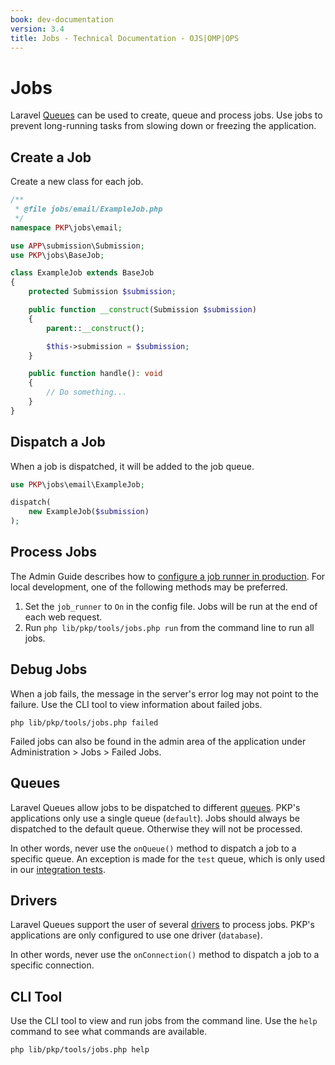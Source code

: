 ```yaml
---
book: dev-documentation
version: 3.4
title: Jobs - Technical Documentation - OJS|OMP|OPS
---
```


# Jobs

Laravel [Queues](https://laravel.com/docs/9.x/queues) can be used to create, queue and process jobs. Use jobs to prevent long-running tasks from slowing down or freezing the application.

## Create a Job

Create a new class for each job.

```php
/**
 * @file jobs/email/ExampleJob.php
 */
namespace PKP\jobs\email;

use APP\submission\Submission;
use PKP\jobs\BaseJob;

class ExampleJob extends BaseJob
{
    protected Submission $submission;

    public function __construct(Submission $submission)
    {
        parent::__construct();

        $this->submission = $submission;
    }

    public function handle(): void
    {
        // Do something...
    }
}
```

## Dispatch a Job

When a job is dispatched, it will be added to the job queue.

```php
use PKP\jobs\email\ExampleJob;

dispatch(
    new ExampleJob($submission)
);
```

## Process Jobs

The Admin Guide describes how to [configure a job runner in production](/admin-guide/en/configure#job-runner). For local development, one of the following methods may be preferred.

1. Set the `job_runner` to `On` in the config file. Jobs will be run at the end of each web request.
2. Run `php lib/pkp/tools/jobs.php run` from the command line to run all jobs.

## Debug Jobs

When a job fails, the message in the server's error log may not point to the failure. Use the CLI tool to view information about failed jobs.

```
php lib/pkp/tools/jobs.php failed
```

Failed jobs can also be found in the admin area of the application under Administration > Jobs > Failed Jobs.

## Queues

Laravel Queues allow jobs to be dispatched to different [queues](https://laravel.com/docs/9.x/queues#dispatching-to-a-particular-queue). PKP's applications only use a single queue (`default`). Jobs should always be dispatched to the default queue. Otherwise they will not be processed.

In other words, never use the `onQueue()` method to dispatch a job to a specific queue. An exception is made for the `test` queue, which is only used in our [integration tests](/dev/testing/en/continuous-integration).

## Drivers

Laravel Queues support the user of several [drivers](https://laravel.com/docs/9.x/queues#driver-prerequisites) to process jobs. PKP's applications are only configured to use one driver (`database`).

In other words, never use the `onConnection()` method to dispatch a job to a specific connection.

## CLI Tool

Use the CLI tool to view and run jobs from the command line. Use the `help` command to see what commands are available.

```
php lib/pkp/tools/jobs.php help
```